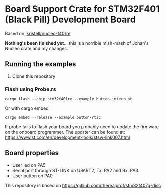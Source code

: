 # Board Support Crate for STM32F401 (Black Pill) Development Board

Based on
[jkristell/nucleo-f401re](https://github.com/jkristell/nucleo-f401re)

**Nothing's been finished yet**...
this is a horrible mish-mash of Johan's Nucleo crate and my changes.

## Running the examples

1. Clone this repository

### Flash using Probe.rs

```cargo flash --chip stm32f401re --example button-interrupt```

Or with cargo embed

```cargo embed --release --example button-rtic```

If probe fails to flash your board you probably need to update the firmware on the onboard programmer.
The updater can be found at: https://www.st.com/en/development-tools/stsw-link007.html

## Board properties

 * User led on PA5
 * Serial port through ST-LINK on USART2, Tx: PA2 and Rx: PA3.
* User button on PA0

This repository is based on https://github.com/therealprof/stm32f407g-disc
